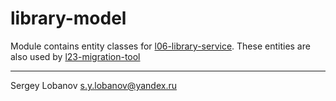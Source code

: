 # library-model

Module contains entity classes for [l06-library-service](../l06-library-service).
These entities are also used by [l23-migration-tool](../l23-migration-tool)

- - - -

Sergey Lobanov
[s.y.lobanov@yandex.ru](mailto:s.y.lobanov@yandex.ru?Subject=otus-springframework-2018-11-slobanov)
